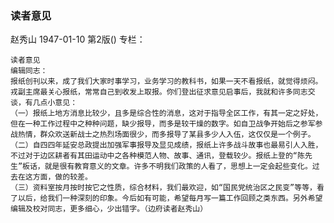 ### 读者意见
赵秀山
1947-01-10
第2版()
专栏：

    读者意见
    编辑同志：
    报纸创刊以来，成了我们大家时事学习，业务学习的教科书，如果一天不看报纸，就觉得烦闷。戎副主席最关心报纸，常常自己到收发上取报。你们登出征求意见启事后，我就和许多同志交谈，有几点小意见：
    （一）报纸上地方消息比较少，且多是综合性的消息，这对于指导全区工作，有其一定之好处，但在一种工作过程中之种种问题，缺少报导，而多是较干燥的数字。如自卫战争开始后之参军参战热情，群众欢送新战士之热烈场面很少，而多报导了某县多少人入伍，这仅仅是一个例子。
    （二）自四四年延安总政提出加强军事报导及显见成绩，报纸上许多战斗故事也最易引人入胜，不过对于边区耕者有其田运动中之各种模范人物、故事、通讯，登载较少。报纸上登的“陈先生”板话，就是很有教育意义的文章。许多不明我们政策的人看了，思想上一定会起些变化。过去在这方面，做的较差。
    （三）资料室按月按时按它之性质，综合材料，我们最欢迎，如“国民党统治区之民变”等等，看了以后，给我们一种深刻的印象。今后如有可能，希望每月写一篇工作回顾之类东西。另外希望编辑及校对同志，更多细心，少出错字。（边府读者赵秀山）
